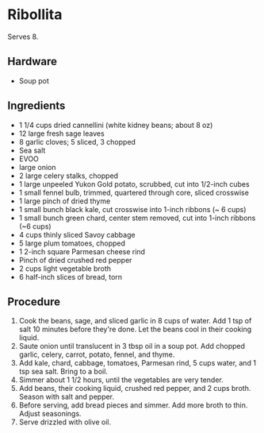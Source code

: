# Ribollita

Serves 8.

## Hardware

- Soup pot

## Ingredients

- 1 1/4 cups dried cannellini (white kidney beans; about 8 oz)
- 12 large fresh sage leaves
- 8 garlic cloves; 5 sliced, 3 chopped
- Sea salt
- EVOO
- large onion
- 2 large celery stalks, chopped
- 1 large unpeeled Yukon Gold potato, scrubbed, cut into 1/2-inch cubes
- 1 small fennel bulb, trimmed, quartered through core, sliced crosswise
- 1 large pinch of dried thyme
- 1 small bunch black kale, cut crosswise into 1-inch ribbons (~ 6 cups)
- 1 small bunch green chard, center stem removed, cut into 1-inch ribbons (~6 cups)
- 4 cups thinly sliced Savoy cabbage
- 5 large plum tomatoes, chopped
- 1 2-inch square Parmesan cheese rind
- Pinch of dried crushed red pepper
- 2 cups light vegetable broth
- 6 half-inch slices of bread, torn

## Procedure

1. Cook the beans, sage, and sliced garlic in 8 cups of water. Add 1 tsp of salt 10 minutes before they're done. Let the beans cool in their cooking liquid.
2. Saute onion until translucent in 3 tbsp oil in a soup pot. Add chopped garlic, celery, carrot, potato, fennel, and thyme.
3. Add kale, chard, cabbage, tomatoes, Parmesan rind, 5 cups water, and 1 tsp sea salt. Bring to a boil.
4. Simmer about 1 1/2 hours, until the vegetables are very tender.
5. Add beans, their cooking liquid, crushed red pepper, and 2 cups broth. Season with salt and pepper.
6. Before serving, add bread pieces and simmer. Add more broth to thin. Adjust seasonings.
7. Serve drizzled with olive oil.
